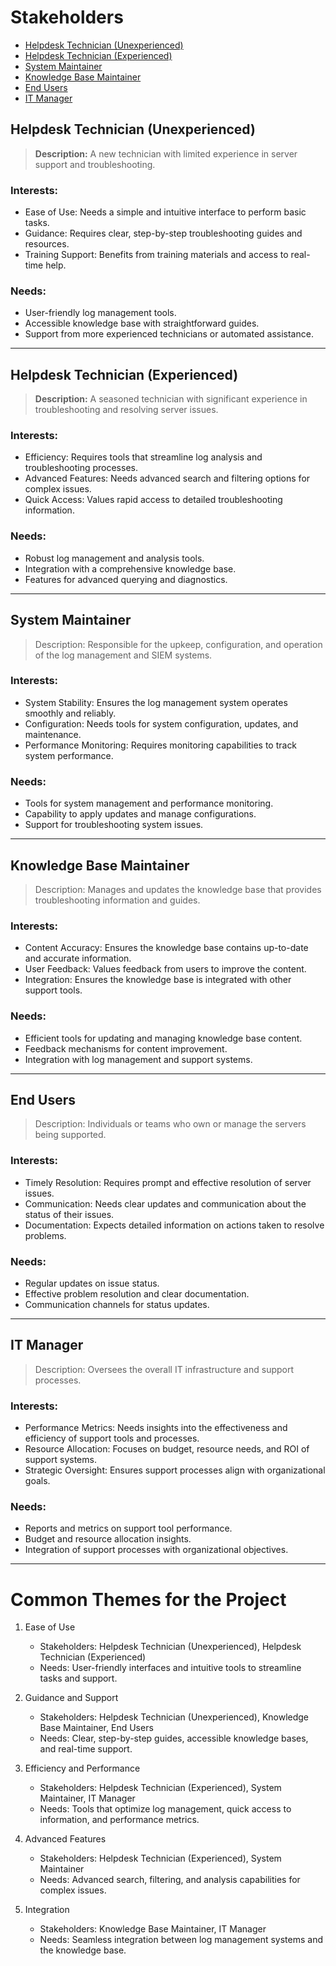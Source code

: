 # Stakeholders
- [Helpdesk Technician (Unexperienced)](#helpdesk-technician-unexperienced)
- [Helpdesk Technician (Experienced)](#helpdesk-technician-experienced)
- [System Maintainer](#system-maintainer)
- [Knowledge Base Maintainer](#knowledge-base-maintainer)
- [End Users](#end-users)
- [IT Manager](#it-manager)



## Helpdesk Technician (Unexperienced)
> **Description:** A new technician with limited experience in server support and troubleshooting.
### Interests:
- Ease of Use: Needs a simple and intuitive interface to perform basic tasks.
- Guidance: Requires clear, step-by-step troubleshooting guides and resources.
- Training Support: Benefits from training materials and access to real-time help.

### Needs:
- User-friendly log management tools.
- Accessible knowledge base with straightforward guides.
- Support from more experienced technicians or automated assistance.

***

## Helpdesk Technician (Experienced)
> **Description:** A seasoned technician with significant experience in troubleshooting and resolving server issues.
### Interests:
- Efficiency: Requires tools that streamline log analysis and troubleshooting processes.
- Advanced Features: Needs advanced search and filtering options for complex issues.
- Quick Access: Values rapid access to detailed troubleshooting information.

### Needs:
- Robust log management and analysis tools.
- Integration with a comprehensive knowledge base.
- Features for advanced querying and diagnostics.

***

## System Maintainer
> Description: Responsible for the upkeep, configuration, and operation of the log management and SIEM systems.
### Interests:
- System Stability: Ensures the log management system operates smoothly and reliably.
- Configuration: Needs tools for system configuration, updates, and maintenance.
- Performance Monitoring: Requires monitoring capabilities to track system performance.

### Needs:
- Tools for system management and performance monitoring.
- Capability to apply updates and manage configurations.
- Support for troubleshooting system issues.

***

## Knowledge Base Maintainer
> Description: Manages and updates the knowledge base that provides troubleshooting information and guides.
### Interests:
- Content Accuracy: Ensures the knowledge base contains up-to-date and accurate information.
- User Feedback: Values feedback from users to improve the content.
- Integration: Ensures the knowledge base is integrated with other support tools.

### Needs:
- Efficient tools for updating and managing knowledge base content.
- Feedback mechanisms for content improvement.
- Integration with log management and support systems.

***

## End Users
> Description: Individuals or teams who own or manage the servers being supported.
### Interests:
- Timely Resolution: Requires prompt and effective resolution of server issues.
- Communication: Needs clear updates and communication about the status of their issues.
- Documentation: Expects detailed information on actions taken to resolve problems.

### Needs:
- Regular updates on issue status.
- Effective problem resolution and clear documentation.
- Communication channels for status updates.

***

## IT Manager
> Description: Oversees the overall IT infrastructure and support processes.
### Interests:
- Performance Metrics: Needs insights into the effectiveness and efficiency of support tools and processes.
- Resource Allocation: Focuses on budget, resource needs, and ROI of support systems.
- Strategic Oversight: Ensures support processes align with organizational goals.

### Needs:
- Reports and metrics on support tool performance.
- Budget and resource allocation insights.
- Integration of support processes with organizational objectives.

***




# Common Themes for the Project
1. Ease of Use
    - Stakeholders: Helpdesk Technician (Unexperienced), Helpdesk Technician (Experienced)
    - Needs: User-friendly interfaces and intuitive tools to streamline tasks and support.

2. Guidance and Support
    - Stakeholders: Helpdesk Technician (Unexperienced), Knowledge Base Maintainer, End Users
    - Needs: Clear, step-by-step guides, accessible knowledge bases, and real-time support.

3. Efficiency and Performance
    - Stakeholders: Helpdesk Technician (Experienced), System Maintainer, IT Manager
    - Needs: Tools that optimize log management, quick access to information, and performance metrics.

4. Advanced Features
    - Stakeholders: Helpdesk Technician (Experienced), System Maintainer
    - Needs: Advanced search, filtering, and analysis capabilities for complex issues.

5. Integration
    - Stakeholders: Knowledge Base Maintainer, IT Manager
    - Needs: Seamless integration between log management systems and the knowledge base.